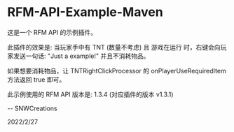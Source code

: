 # RFM-API-Example-Maven

这是一个 RFM API 的示例插件。

此插件的效果是: 当玩家手中有 TNT (数量不考虑) 且 游戏在运行 时，右键会向玩家发送一句话: "Just a example!" 并且不消耗物品。

如果想要消耗物品，让 TNTRightClickProcessor 的 onPlayerUseRequiredItem 方法返回 true 即可。

此示例使用的 RFM API 版本是: 1.3.4 (对应插件的版本 v1.3.1)

-- SNWCreations

2022/2/27
